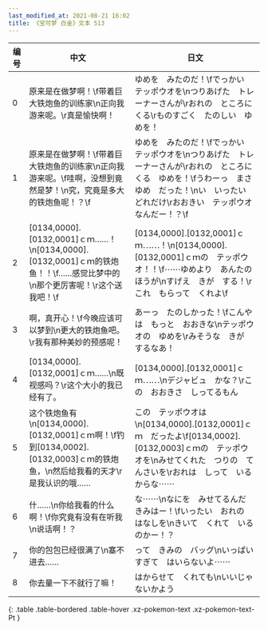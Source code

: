 ```yaml
---
last_modified_at: 2021-08-21 16:02
title: 《宝可梦 白金》文本 513
---
```

| 编号 | 中文 | 日文 |
| ---- | ---- | ---- |
| 0 | 原来是在做梦啊！\f带着巨大铁炮鱼的训练家\n正向我游来呢。\r真是愉快啊！ | ゆめを　みたのだ！\fでっかい　テッポウオを\nつりあげた　トレーナーさんが\rおれの　ところに　くる\rものすごく　たのしい　ゆめを！ |
| 1 | 原来是在做梦啊！\f带着巨大铁炮鱼的训练家\n正向我游来呢。\f哇啊，没想到竟然是梦！\n究，究竟是多大的铁炮鱼呢！？\f | ゆめを　みたのだ！\fでっかい　テッポウオを\nつりあげた　トレーナーさんが\rおれの　ところに　くる　ゆめを！\fうわーっ　まさゆめ　だった！\nい　いったい　どれだけ\rおおきい　テッポウオ　なんだー！？\f |
| 2 | [0134,0000].[0132,0001]ｃｍ……！\n[0134,0000].[0132,0001]ｃｍ的铁炮鱼！！\f……感觉比梦中的\n那个更厉害呢！\r这个送我吧！\f | [0134,0000].[0132,0001]ｃｍ⋯⋯！\n[0134,0000].[0132,0001]ｃｍの　テッポウオ！！\f⋯⋯ゆめより　あんたの　ほうが\nすげえ　きが　する！\rこれ　もらって　くれよ\f |
| 3 | 啊，真开心！\f今晚应该可以梦到\n更大的铁炮鱼吧。\r我有那种美妙的预感呢！ | あーっ　たのしかった！\fこんやは　もっと　おおきな\nテッポウオの　ゆめを\rみそうな　きが　するなあ！ |
| 4 | [0134,0000].[0132,0001]ｃｍ……\n既视感吗？\r这个大小的我已经有了。 | [0134,0000].[0132,0001]ｃｍ⋯⋯\nデジャビュ　かな？\rこの　おおきさ　しってるもん |
| 5 | 这个铁炮鱼有\n[0134,0000].[0132,0001]ｃｍ啊！\f钓到[0134,0002].[0132,0003]ｃｍ的铁炮鱼，\n然后给我看的天才\r是我认识的哦…… | この　テッポウオは\n[0134,0000].[0132,0001]ｃｍ　だったよ\f[0134,0002].[0132,0003]ｃｍの　テッポウオを\nみせてくれた　つりの　てんさいを\rおれは　しって　いるからな⋯⋯ |
| 6 | 什……\n你给我看的什么啊！\f你究竟有没有在听我\n说话啊！？ | な⋯⋯\nなにを　みせてるんだ　きみはー！\fいったい　おれの　はなしを\nきいて　くれて　いるのかー！？ |
| 7 | 你的包包已经很满了\n塞不进去…… | って　きみの　バッグ\nいっぱいすぎて　はいらないよ⋯⋯ |
| 8 | 你去量一下不就行了嘛！ | はからせて　くれても\nいいじゃないかよう |
{: .table .table-bordered .table-hover .xz-pokemon-text .xz-pokemon-text-Pt }